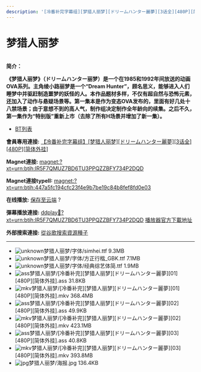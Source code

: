 ```yaml
---
description: '[冷番补完字幕组][梦猎人丽梦][ドリームハンター麗夢][3话全][480P][简体外挂]'
---
```


# 梦猎人丽梦



<figure><img src="https://s1.ax1x.com/2018/01/12/p8SL3q.jpg" alt=""><figcaption></figcaption></figure>

**简介：**

**《梦猎人丽梦》（ドリームハンター丽梦）是一个在1985和1992年间放送的动画OVA系列。主角绫小路丽梦是一个“Dream Hunter”，顾名思义，能够进入人们睡梦中并驱赶制造噩梦的妖怪的人。本作品题材多样，不仅有超自然与恐怖元素，还加入了动作与悬疑场景等。第一集本是作为变态OVA发布的，里面有好几处十八禁场景；由于意想不到的高人气，制作组决定制作全年龄向的续集。之后不久，第一集作为“特别版”重新上市（去除了所有H场景并增加了新一集）。**

* [BT列表](https://share.dmhy.org/topics/view/479389_3_480P.html#tabs-1)

**會員專用連接:** [【冷番补完字幕组】\[梦猎人丽梦\]\[ドリームハンター麗夢\]\[3话全\]\[480P\]\[简体外挂\]](https://dl.dmhy.org/2018/01/12/447a5fc194cfc23f4e9b7be19c84b8fef8fd0e03.torrent)

**Magnet連接:** [magnet:?xt=urn:btih:IR5F7QMUZ7BD6TU3PPQZZBFY734P2DQD](https://magnet/?xt=urn:btih:IR5F7QMUZ7BD6TU3PPQZZBFY734P2DQD\&dn=\&tr=http%3A%2F%2F104.238.198.186%3A8000%2Fannounce\&tr=udp%3A%2F%2F104.238.198.186%3A8000%2Fannounce\&tr=http%3A%2F%2Ftracker.openbittorrent.com%3A80%2Fannounce\&tr=http%3A%2F%2Ftracker.publicbt.com%3A80%2Fannounce\&tr=http%3A%2F%2Ftracker.prq.to%2Fannounce\&tr=http%3A%2F%2Fopen.acgtracker.com%3A1096%2Fannounce\&tr=http%3A%2F%2Ftr.bangumi.moe%3A6969%2Fannounce\&tr=https%3A%2F%2Ft-115.rhcloud.com%2Fonly_for_ylbud\&tr=http%3A%2F%2Fbtfile.sdo.com%3A6961%2Fannounce\&tr=http%3A%2F%2Fexodus.desync.com%3A6969%2Fannounce\&tr=https%3A%2F%2Ftr.bangumi.moe%3A9696%2Fannounce\&tr=http%3A%2F%2F121.14.98.151%3A9090%2Fannounce\&tr=http%3A%2F%2F173.254.204.71%3A1096%2Fannounce\&tr=http%3A%2F%2F188.190.120.74%3A80%2Fannounce\&tr=http%3A%2F%2F94.228.192.98%2Fannounce\&tr=http%3A%2F%2F95.68.246.30%3A80%2Fannounce\&tr=http%3A%2F%2Fanisaishuu.de%3A2710%2Fannounce)

**Magnet連接typeII:** [magnet:?xt=urn:btih:447a5fc194cfc23f4e9b7be19c84b8fef8fd0e03](https://magnet/?xt=urn:btih:447a5fc194cfc23f4e9b7be19c84b8fef8fd0e03)

**在线播放:** [保存至云端](https://mypikpak.com/drive/url-checker?url=magnet:?xt=urn:btih:447a5fc194cfc23f4e9b7be19c84b8fef8fd0e03) ?

**彈幕播放連接:** [ddplay:magnet:?xt=urn:btih:IR5F7QMUZ7BD6TU3PPQZZBFY734P2DQD](ddplay:magnet:?xt=urn:btih:IR5F7QMUZ7BD6TU3PPQZZBFY734P2DQD\&dn=\&tr=http%3A%2F%2F104.238.198.186%3A8000%2Fannounce\&tr=udp%3A%2F%2F104.238.198.186%3A8000%2Fannounce\&tr=http%3A%2F%2Ftracker.openbittorrent.com%3A80%2Fannounce\&tr=http%3A%2F%2Ftracker.publicbt.com%3A80%2Fannounce\&tr=http%3A%2F%2Ftracker.prq.to%2Fannounce\&tr=http%3A%2F%2Fopen.acgtracker.com%3A1096%2Fannounce\&tr=http%3A%2F%2Ftr.bangumi.moe%3A6969%2Fannounce\&tr=https%3A%2F%2Ft-115.rhcloud.com%2Fonly_for_ylbud\&tr=http%3A%2F%2Fbtfile.sdo.com%3A6961%2Fannounce\&tr=http%3A%2F%2Fexodus.desync.com%3A6969%2Fannounce\&tr=https%3A%2F%2Ftr.bangumi.moe%3A9696%2Fannounce\&tr=http%3A%2F%2F121.14.98.151%3A9090%2Fannounce\&tr=http%3A%2F%2F173.254.204.71%3A1096%2Fannounce\&tr=http%3A%2F%2F188.190.120.74%3A80%2Fannounce\&tr=http%3A%2F%2F94.228.192.98%2Fannounce\&tr=http%3A%2F%2F95.68.246.30%3A80%2Fannounce\&tr=http%3A%2F%2Fanisaishuu.de%3A2710%2Fannounce) [播放器官方下載地址](http://www.dandanplay.com/?from=dmhy)

**外部搜索連接:** [從谷歌搜索資源種子](https://www.google.com/search?oe=utf-8\&q=447a5fc194cfc23f4e9b7be19c84b8fef8fd0e03)

***

* ![unknown](https://share.dmhy.org/images/icon/unknown.gif)梦猎人丽梦/字体/simhei.ttf 9.3MB
* ![unknown](https://share.dmhy.org/images/icon/unknown.gif)梦猎人丽梦/字体/方正行楷\_GBK.ttf 7.1MB
* ![unknown](https://share.dmhy.org/images/icon/unknown.gif)梦猎人丽梦/字体/经典综艺体简.ttf 1.9MB
* ![ass](https://share.dmhy.org/images/icon/ass.gif)梦猎人丽梦/\[冷番补完]\[梦猎人丽梦]\[ドリームハンター麗夢]\[01]\[480P]\[简体外挂].ass 31.8KB
* ![mkv](https://share.dmhy.org/images/icon/mkv.gif)梦猎人丽梦/\[冷番补完]\[梦猎人丽梦]\[ドリームハンター麗夢]\[01]\[480P]\[简体外挂].mkv 368.4MB
* ![ass](https://share.dmhy.org/images/icon/ass.gif)梦猎人丽梦/\[冷番补完]\[梦猎人丽梦]\[ドリームハンター麗夢]\[02]\[480P]\[简体外挂].ass 49.9KB
* ![mkv](https://share.dmhy.org/images/icon/mkv.gif)梦猎人丽梦/\[冷番补完]\[梦猎人丽梦]\[ドリームハンター麗夢]\[02]\[480P]\[简体外挂].mkv 423.1MB
* ![ass](https://share.dmhy.org/images/icon/ass.gif)梦猎人丽梦/\[冷番补完]\[梦猎人丽梦]\[ドリームハンター麗夢]\[03]\[480P]\[简体外挂].ass 40.8KB
* ![mkv](https://share.dmhy.org/images/icon/mkv.gif)梦猎人丽梦/\[冷番补完]\[梦猎人丽梦]\[ドリームハンター麗夢]\[03]\[480P]\[简体外挂].mkv 393.8MB
* ![jpg](https://share.dmhy.org/images/icon/jpg.gif)梦猎人丽梦/海报.jpg 136.4KB
